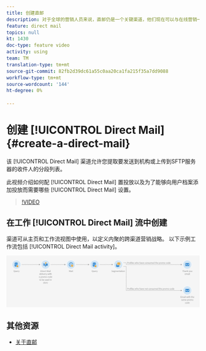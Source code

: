 ```yaml
---
title: 创建直邮
description: 对于全球的营销人员来说，直邮仍是一个关键渠道，他们现在可以与在线营销一起精心策划这些线下互动。 支持数字通信的引擎（如电子邮件和移动设备）现在也可以个性化直接邮件服务。
feature: direct mail
topics: null
kt: 1430
doc-type: feature video
activity: using
team: TM
translation-type: tm+mt
source-git-commit: 82fb2d39dc61a55c0aa20ca1fa215f35a7dd9088
workflow-type: tm+mt
source-wordcount: '144'
ht-degree: 0%

---
```



# 创建 [!UICONTROL Direct Mail] {#create-a-direct-mail}

该 [!UICONTROL Direct Mail] 渠道允许您提取要发送到机构或上传到SFTP服务器的收件人的分段列表。

此视频介绍如何配 [!UICONTROL Direct Mail] 置投放以及为了能够向用户档案添加投放而需要哪些 [!UICONTROL Direct Mail] 设置。

>[!VIDEO](https://video.tv.adobe.com/v/23417?quality=12)

## 在工作 [!UICONTROL Direct Mail] 流中创建

渠道可从主页和工作流视图中使用，以定义内聚的跨渠道营销战略。 以下示例工作流包括 [!UICONTROL Direct Mail activity]。

![工作流图像](/help/assets/direct_mail_examplewf.png)

## 其他资源

* [关于直邮](https://docs.adobe.com/content/help/en/campaign-standard/using/communication-channels/direct-mail/about-direct-mail.html)

